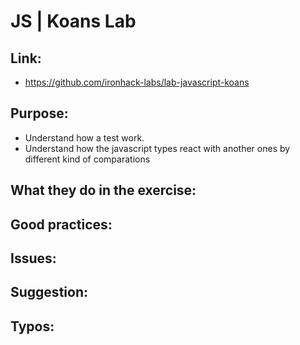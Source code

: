 # JS | Koans Lab

## Link:
  - https://github.com/ironhack-labs/lab-javascript-koans
## Purpose:
  - Understand how a test work.
  - Understand how the javascript types react with another ones by different kind of comparations
## What they do in the exercise:

## Good practices:

## Issues:

## Suggestion:

## Typos:
